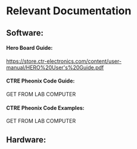 # Relevant Documentation

## Software:

#### Hero Board Guide:

https://store.ctr-electronics.com/content/user-manual/HERO%20User's%20Guide.pdf

#### CTRE Pheonix Code Guide:

GET FROM LAB COMPUTER

#### CTRE Pheonix Code Examples:

GET FROM LAB COMPUTER

## Hardware:

